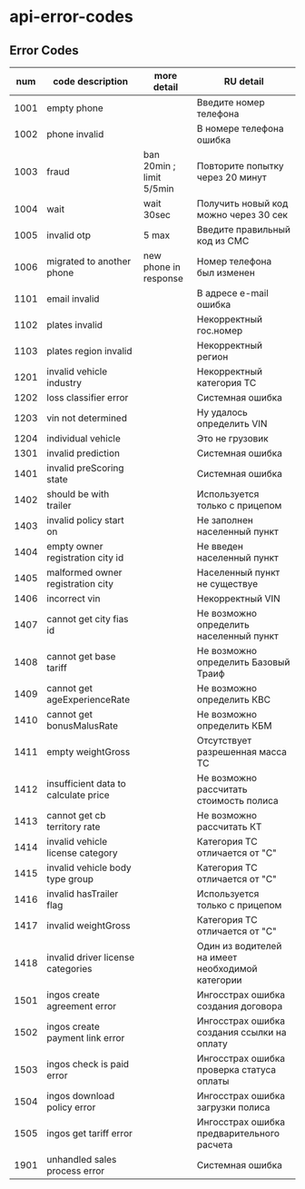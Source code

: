# api-error-codes


## Error Codes
| num  | code description                     | more detail              | RU detail                                        |
| ---- | -------------------------------------| ------------------------ |------------------------------------------------- |
| 1001 | empty phone                          |                          | Введите номер телефона                           |
| 1002 | phone invalid                        |                          | В номере телефона ошибка                         |
| 1003 | fraud                                | ban 20min ; limit 5/5min | Повторите попытку через 20 минут                 |
| 1004 | wait                                 | wait 30sec               | Получить новый код можно через 30 сек            |
| 1005 | invalid otp                          | 5 max                    | Введите правильный код из СМС                    |
| 1006 | migrated to another phone            | new phone in response    | Номер телефона был изменен                       |
| 1101 | email invalid                        |                          | В адресе e-mail ошибка                           |
| 1102 | plates invalid                       |                          | Некорректный гос.номер                           |
| 1103 | plates region invalid                |                          | Некорректный регион                              |
| 1201 | invalid vehicle industry             |                          | Некорректный категория ТС                        |
| 1202 | loss classifier error                |                          | Системная ошибка                                 |
| 1203 | vin not determined                   |                          | Ну удалось определить VIN                        |
| 1204 | individual vehicle                   |                          | Это не грузовик                                  |
| 1301 | invalid prediction                   |                          | Системная ошибка                                 |
| 1401 | invalid preScoring state             |                          | Системная ошибка                                 |
| 1402 | should be with trailer               |                          | Используется только с прицепом                   |
| 1403 | invalid policy start on              |                          | Не заполнен населенный пункт                     |
| 1404 | empty owner registration city id     |                          | Не введен населенный пункт                       |
| 1405 | malformed owner registration city    |                          | Населенный пункт не существуе                    |
| 1406 | incorrect vin                        |                          | Некорректный VIN                                 |
| 1407 | cannot get city fias id              |                          | Не возможно определить населенный пункт          |
| 1408 | cannot get base tariff               |                          | Не возможно определить Базовый Траиф             |
| 1409 | cannot get ageExperienceRate         |                          | Не возможно определить КВС                       |
| 1410 | cannot get bonusMalusRate            |                          | Не возможно определить КБМ                       |
| 1411 | empty weightGross                    |                          | Отсутствует разрешенная масса ТС                 |
| 1412 | insufficient data to calculate price |                          | Не возможно рассчитать стоимость полиса          |
| 1413 | cannot get cb territory rate         |                          | Не возможно рассчитать КТ                        |
| 1414 | invalid vehicle license category     |                          | Категория ТС отличается от "С"                   |
| 1415 | invalid vehicle body type group      |                          | Категория ТС отличается от "С"                   |
| 1416 | invalid hasTrailer flag              |                          | Используется только с прицепом                   |
| 1417 | invalid weightGross                  |                          | Категория ТС отличается от "С"                   |
| 1418 | invalid driver license categories    |                          | Один из водителей на имеет необходимой категории |
| 1501 | ingos create agreement error         |                          | Ингосстрах ошибка создания договора              |
| 1502 | ingos create payment link error      |                          | Ингосстрах ошибка создания ссылки на оплату      |
| 1503 | ingos check is paid error            |                          | Ингосстрах ошибка проверка статуса оплаты        |
| 1504 | ingos download policy error          |                          | Ингосстрах ошибка загрузки полиса                |
| 1505 | ingos get tariff error               |                          | Ингосстрах ошибка предварительного расчета       |
| 1901 | unhandled sales process error        |                          | Системная ошибка                                 |